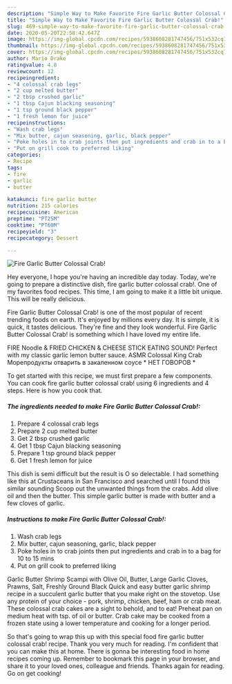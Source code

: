 ```yaml
---
description: "Simple Way to Make Favorite Fire Garlic Butter Colossal Crab!"
title: "Simple Way to Make Favorite Fire Garlic Butter Colossal Crab!"
slug: 469-simple-way-to-make-favorite-fire-garlic-butter-colossal-crab
date: 2020-05-20T22:58:42.647Z
image: https://img-global.cpcdn.com/recipes/5938608281747456/751x532cq70/fire-garlic-butter-colossal-crab-recipe-main-photo.jpg
thumbnail: https://img-global.cpcdn.com/recipes/5938608281747456/751x532cq70/fire-garlic-butter-colossal-crab-recipe-main-photo.jpg
cover: https://img-global.cpcdn.com/recipes/5938608281747456/751x532cq70/fire-garlic-butter-colossal-crab-recipe-main-photo.jpg
author: Mario Drake
ratingvalue: 4.8
reviewcount: 12
recipeingredient:
- "4 colossal crab legs"
- "2 cup melted butter"
- "2 tbsp crushed garlic"
- "1 tbsp Cajun blacking seasoning"
- "1 tsp ground black pepper"
- "1 fresh lemon for juice"
recipeinstructions:
- "Wash crab legs"
- "Mix butter, cajun seasoning, garlic, black pepper"
- "Poke holes in to crab joints then put ingredients and crab in to a bag for 10 to 15 mins"
- "Put on grill cook to preferred liking"
categories:
- Recipe
tags:
- fire
- garlic
- butter

katakunci: fire garlic butter 
nutrition: 215 calories
recipecuisine: American
preptime: "PT25M"
cooktime: "PT60M"
recipeyield: "3"
recipecategory: Dessert

---
```



![Fire Garlic Butter Colossal Crab!](https://img-global.cpcdn.com/recipes/5938608281747456/751x532cq70/fire-garlic-butter-colossal-crab-recipe-main-photo.jpg)

Hey everyone, I hope you're having an incredible day today. Today, we're going to prepare a distinctive dish, fire garlic butter colossal crab!. One of my favorites food recipes. This time, I am going to make it a little bit unique. This will be really delicious.

Fire Garlic Butter Colossal Crab! is one of the most popular of recent trending foods on earth. It's enjoyed by millions every day. It is simple, it is quick, it tastes delicious. They're fine and they look wonderful. Fire Garlic Butter Colossal Crab! is something which I have loved my entire life.

FIRE Noodle &amp; FRIED CHICKEN &amp; CHEESE STICK EATING SOUND! Perfect with my classic garlic lemon butter sauce. ASMR Colossal King Crab Морепродукты отварить в закаленном соусе * НЕТ ГОВОРОВ *


To get started with this recipe, we must first prepare a few components. You can cook fire garlic butter colossal crab! using 6 ingredients and 4 steps. Here is how you cook that.

<!--inarticleads1-->

##### The ingredients needed to make Fire Garlic Butter Colossal Crab!:

1. Prepare 4 colossal crab legs
1. Prepare 2 cup melted butter
1. Get 2 tbsp crushed garlic
1. Get 1 tbsp Cajun blacking seasoning
1. Prepare 1 tsp ground black pepper
1. Get 1 fresh lemon for juice


This dish is semi difficult but the result is O so delectable. I had something like this at Crustaceans in San Francisco and searched until I found this similar sounding Scoop out the unwanted things from the crabs. Add olive oil and then the butter. This simple garlic butter is made with butter and a few cloves of garlic. 

<!--inarticleads2-->

##### Instructions to make Fire Garlic Butter Colossal Crab!:

1. Wash crab legs
1. Mix butter, cajun seasoning, garlic, black pepper
1. Poke holes in to crab joints then put ingredients and crab in to a bag for 10 to 15 mins
1. Put on grill cook to preferred liking


Garlic Butter Shrimp Scampi with Olive Oil, Butter, Large Garlic Cloves, Prawns, Salt, Freshly Ground Black Quick and easy butter garlic shrimp recipe in a succulent garlic butter that you make right on the stovetop. Use any protein of your choice - pork, shrimp, chicken, beef, ham or crab meat. These colossal crab cakes are a sight to behold, and to eat! Preheat pan on medium heat with tsp. of oil or butter. Crab cake may be cooked from a frozen state using a lower temperature and cooking for a longer period. 

So that's going to wrap this up with this special food fire garlic butter colossal crab! recipe. Thank you very much for reading. I'm confident that you can make this at home. There is gonna be interesting food in home recipes coming up. Remember to bookmark this page in your browser, and share it to your loved ones, colleague and friends. Thanks again for reading. Go on get cooking!
